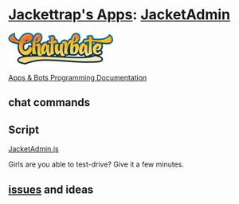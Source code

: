 # [Jackettrap's Apps](https://ru.chaturbate.com/apps/user_uploads/0/jackettrap/): [JacketAdmin](https://ru.chaturbate.com/apps/app_details/jacketadmin/?version=&slot=0)

[![Chaturbate](./../logo.png?raw=true "Chaturbate")
](https://chaturbate.com/)

[Apps & Bots Programming Documentation](https://chaturbate.com/apps/docs)

## chat commands

## Script
   
[JacketAdmin.js](https://github.com/noud/chaturbate/blob/master/jackettrap/JacketAdmin.js)

Girls are you able to test-drive? Give it a few minutes.

## [issues](https://github.com/noud/chaturbate/issues) and ideas
